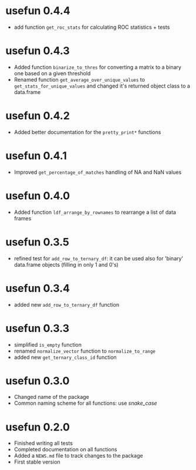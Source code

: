 # usefun 0.4.4

- add function `get_roc_stats` for calculating ROC statistics + tests

# usefun 0.4.3

- Added function `binarize_to_thres` for converting a matrix to a binary one based on a given threshold
- Renamed function `get_average_over_unique_values` to `get_stats_for_unique_values` and changed it's returned object class to a data.frame

# usefun 0.4.2

- Added better documentation for the `pretty_print*` functions

# usefun 0.4.1

- Improved `get_percentage_of_matches` handling of NA and NaN values

# usefun 0.4.0

- Added function `ldf_arrange_by_rownames` to rearrange a list of data frames

# usefun 0.3.5

- refined test for `add_row_to_ternary_df`: it can be used also for 
'binary' data.frame objects (filling in only 1 and 0's)

# usefun 0.3.4                                                                  
                                                                                
- added new `add_row_to_ternary_df` function

# usefun 0.3.3                                                                  
                                                                                
- simplified `is_empty` function                                                
- renamed `normalize_vector` function to `normalize_to_range`                   
- added new `get_ternary_class_id` function

# usefun 0.3.0                                                                  
                                                                                
- Changed name of the package                                                   
- Common naming scheme for all functions: use *snake_case*

# usefun 0.2.0

- Finished writing all tests
- Completed documentation on all functions
- Added a `NEWS.md` file to track changes to the package
- First stable version
